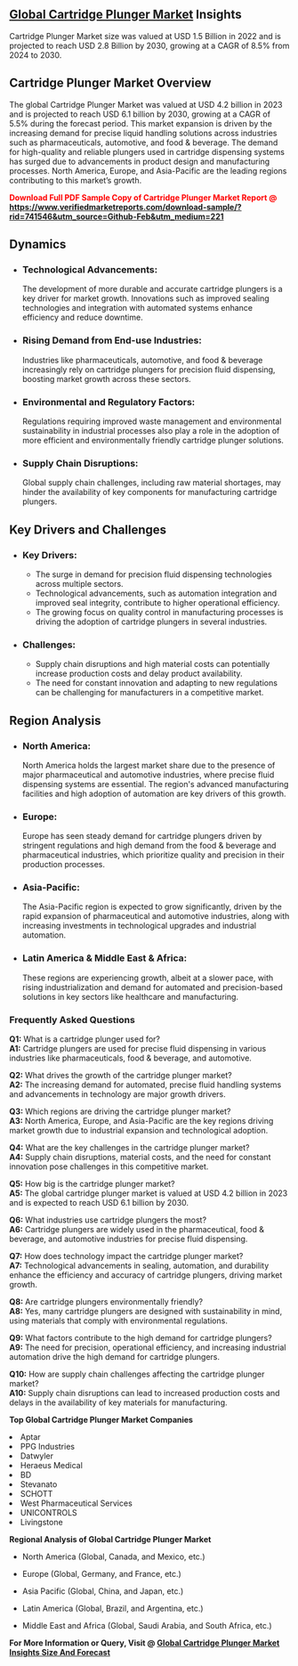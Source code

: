 <h2><a href="https://www.verifiedmarketreports.com/download-sample/?rid=741546&amp;utm_source=Github&amp;utm_medium=221" target="_blank">Global Cartridge Plunger Market</a> Insights</h2><p>Cartridge Plunger Market size was valued at USD 1.5 Billion in 2022 and is projected to reach USD 2.8 Billion by 2030, growing at a CAGR of 8.5% from 2024 to 2030.</p><p> <h2>Cartridge Plunger Market Overview</h2> <p>The global Cartridge Plunger Market was valued at USD 4.2 billion in 2023 and is projected to reach USD 6.1 billion by 2030, growing at a CAGR of 5.5% during the forecast period. This market expansion is driven by the increasing demand for precise liquid handling solutions across industries such as pharmaceuticals, automotive, and food & beverage. The demand for high-quality and reliable plungers used in cartridge dispensing systems has surged due to advancements in product design and manufacturing processes. North America, Europe, and Asia-Pacific are the leading regions contributing to this market’s growth.</p> <p><strong><p><span class=""><span style="color: #ff0000;"><strong>Download Full PDF Sample Copy of Cartridge Plunger Market Report</strong> @ </span><a href="https://www.verifiedmarketreports.com/download-sample/?rid=741546&amp;utm_source=Github-Feb&amp;utm_medium=221" target="_blank">https://www.verifiedmarketreports.com/download-sample/?rid=741546&amp;utm_source=Github-Feb&amp;utm_medium=221</a></span></p></strong></p> <h2>Dynamics</h2> <ul> <li><h3>Technological Advancements:</h3> The development of more durable and accurate cartridge plungers is a key driver for market growth. Innovations such as improved sealing technologies and integration with automated systems enhance efficiency and reduce downtime.</li> <li><h3>Rising Demand from End-use Industries:</h3> Industries like pharmaceuticals, automotive, and food & beverage increasingly rely on cartridge plungers for precision fluid dispensing, boosting market growth across these sectors.</li> <li><h3>Environmental and Regulatory Factors:</h3> Regulations requiring improved waste management and environmental sustainability in industrial processes also play a role in the adoption of more efficient and environmentally friendly cartridge plunger solutions.</li> <li><h3>Supply Chain Disruptions:</h3> Global supply chain challenges, including raw material shortages, may hinder the availability of key components for manufacturing cartridge plungers.</li> </ul> <h2>Key Drivers and Challenges</h2> <ul> <li><h3>Key Drivers:</h3> <ul> <li>The surge in demand for precision fluid dispensing technologies across multiple sectors.</li> <li>Technological advancements, such as automation integration and improved seal integrity, contribute to higher operational efficiency.</li> <li>The growing focus on quality control in manufacturing processes is driving the adoption of cartridge plungers in several industries.</li> </ul> </li> <li><h3>Challenges:</h3> <ul> <li>Supply chain disruptions and high material costs can potentially increase production costs and delay product availability.</li> <li>The need for constant innovation and adapting to new regulations can be challenging for manufacturers in a competitive market.</li> </ul> </li> </ul> <h2>Region Analysis</h2> <ul> <li><h3>North America:</h3> North America holds the largest market share due to the presence of major pharmaceutical and automotive industries, where precise fluid dispensing systems are essential. The region's advanced manufacturing facilities and high adoption of automation are key drivers of this growth.</li> <li><h3>Europe:</h3> Europe has seen steady demand for cartridge plungers driven by stringent regulations and high demand from the food & beverage and pharmaceutical industries, which prioritize quality and precision in their production processes.</li> <li><h3>Asia-Pacific:</h3> The Asia-Pacific region is expected to grow significantly, driven by the rapid expansion of pharmaceutical and automotive industries, along with increasing investments in technological upgrades and industrial automation.</li> <li><h3>Latin America & Middle East & Africa:</h3> These regions are experiencing growth, albeit at a slower pace, with rising industrialization and demand for automated and precision-based solutions in key sectors like healthcare and manufacturing.</li> </ul> <h3>Frequently Asked Questions</h3> <p><strong>Q1:</strong> What is a cartridge plunger used for?<br><strong>A1:</strong> Cartridge plungers are used for precise fluid dispensing in various industries like pharmaceuticals, food & beverage, and automotive.</p> <p><strong>Q2:</strong> What drives the growth of the cartridge plunger market?<br><strong>A2:</strong> The increasing demand for automated, precise fluid handling systems and advancements in technology are major growth drivers.</p> <p><strong>Q3:</strong> Which regions are driving the cartridge plunger market?<br><strong>A3:</strong> North America, Europe, and Asia-Pacific are the key regions driving market growth due to industrial expansion and technological adoption.</p> <p><strong>Q4:</strong> What are the key challenges in the cartridge plunger market?<br><strong>A4:</strong> Supply chain disruptions, material costs, and the need for constant innovation pose challenges in this competitive market.</p> <p><strong>Q5:</strong> How big is the cartridge plunger market?<br><strong>A5:</strong> The global cartridge plunger market is valued at USD 4.2 billion in 2023 and is expected to reach USD 6.1 billion by 2030.</p> <p><strong>Q6:</strong> What industries use cartridge plungers the most?<br><strong>A6:</strong> Cartridge plungers are widely used in the pharmaceutical, food & beverage, and automotive industries for precise fluid dispensing.</p> <p><strong>Q7:</strong> How does technology impact the cartridge plunger market?<br><strong>A7:</strong> Technological advancements in sealing, automation, and durability enhance the efficiency and accuracy of cartridge plungers, driving market growth.</p> <p><strong>Q8:</strong> Are cartridge plungers environmentally friendly?<br><strong>A8:</strong> Yes, many cartridge plungers are designed with sustainability in mind, using materials that comply with environmental regulations.</p> <p><strong>Q9:</strong> What factors contribute to the high demand for cartridge plungers?<br><strong>A9:</strong> The need for precision, operational efficiency, and increasing industrial automation drive the high demand for cartridge plungers.</p> <p><strong>Q10:</strong> How are supply chain challenges affecting the cartridge plunger market?<br><strong>A10:</strong> Supply chain disruptions can lead to increased production costs and delays in the availability of key materials for manufacturing.</p> </p><p><strong>Top Global Cartridge Plunger Market Companies</strong></p><div data-test-id=""><p><li>Aptar</li><li> PPG Industries</li><li> Datwyler</li><li> Heraeus Medical</li><li> BD</li><li> Stevanato</li><li> SCHOTT</li><li> West Pharmaceutical Services</li><li> UNICONTROLS</li><li> Livingstone</li></p><div><strong>Regional Analysis of&nbsp;Global Cartridge Plunger Market</strong></div><ul><li dir="ltr"><p dir="ltr">North America&nbsp;(Global, Canada, and Mexico, etc.)</p></li><li dir="ltr"><p dir="ltr">Europe (Global, Germany, and France, etc.)</p></li><li dir="ltr"><p dir="ltr">Asia Pacific&nbsp;(Global, China, and Japan, etc.)</p></li><li dir="ltr"><p dir="ltr">Latin America&nbsp;(Global, Brazil, and Argentina, etc.)</p></li><li dir="ltr">Middle East and Africa&nbsp;(Global, Saudi Arabia, and South Africa, etc.)</li></ul><p><strong>For More Information or Query, Visit @&nbsp;</strong><strong><a href="https://www.verifiedmarketreports.com/product/cartridge-plunger-market/?utm_source=Github&amp;utm_medium=221" target="_blank">Global Cartridge Plunger Market Insights Size And Forecast</a></strong></p></div>
